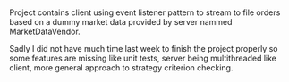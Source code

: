 # 
Project contains client using event listener pattern to stream to file orders based on a dummy market data provided by server nammed MarketDataVendor.

Sadly I did not have much time last week to finish the project properly so some features are missing like unit tests, server being multithreaded like client, more general approach to strategy criterion checking.
